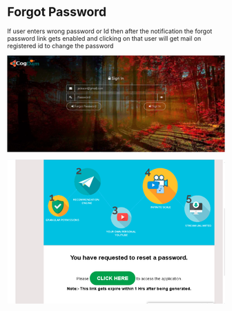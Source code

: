 # Forgot Password

If user enters wrong password or Id then after the notification the forgot password link gets enabled and clicking on that user will get mail on registered id to change the password

![](../.gitbook/assets/image%20%2890%29.png)

![](../.gitbook/assets/image%20%2895%29.png)



